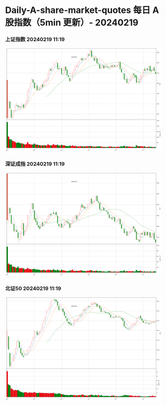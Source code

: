 
# Daily-A-share-market-quotes 每日 A 股指数（5min 更新）- 20240219

### 上证指数 20240219 11:19
![](./fig/2024/2/20240219-sh000001.png)

### 深证成指 20240219 11:19
![](./fig/2024/2/20240219-sz399001.png)

### 北证50 20240219 11:19
![](./fig/2024/2/20240219-bj899050.png)
